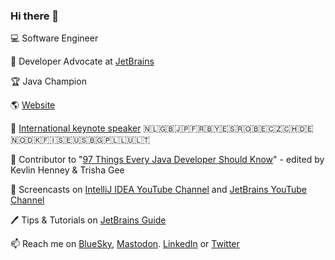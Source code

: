 ### Hi there 👋

💻 Software Engineer

🥑 Developer Advocate at [JetBrains](https://github.com/JetBrains)

:trophy: Java Champion

🌎 [Website](https://maritvandijk.com/)

🎤 [International keynote speaker](https://maritvandijk.com/events/) :netherlands::uk::jp::fr::belarus::es::romania::belgium::czech_republic::switzerland::de::norway::denmark::finland::sweden::us:🇧🇬:poland::luxembourg::lithuania:

📕 Contributor to "[97 Things Every Java Developer Should Know](https://www.oreilly.com/library/view/97-things-every/9781491952689/)" - edited by Kevlin Henney & Trisha Gee

🎥 Screencasts on [IntelliJ IDEA YouTube Channel](https://www.youtube.com/c/intellijidea) and [JetBrains YouTube Channel](https://www.youtube.com/@JetBrainsTV)

🖊️ Tips  & Tutorials on [JetBrains Guide](https://www.jetbrains.com/guide/)

📫 Reach me on [BlueSky](https://bsky.app/profile/maritvandijk.bsky.social), [Mastodon](https://mastodon.social/@maritvandijk). [LinkedIn](https://www.linkedin.com/in/maritvandijk/) or [Twitter](https://twitter.com/MaritvanDijk77)
